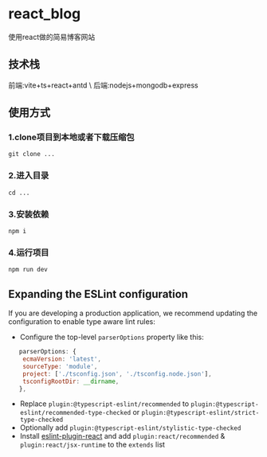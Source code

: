 # react_blog
使用react做的简易博客网站
## 技术栈
前端:vite+ts+react+antd \\
后端:nodejs+mongodb+express


## 使用方式
### 1.clone项目到本地或者下载压缩包
```
git clone ...
```
### 2.进入目录
```
cd ...
```
### 3.安装依赖
```
npm i
```
### 4.运行项目
```
npm run dev
```

## Expanding the ESLint configuration

If you are developing a production application, we recommend updating the configuration to enable type aware lint rules:

- Configure the top-level `parserOptions` property like this:

```js
   parserOptions: {
    ecmaVersion: 'latest',
    sourceType: 'module',
    project: ['./tsconfig.json', './tsconfig.node.json'],
    tsconfigRootDir: __dirname,
   },
```

- Replace `plugin:@typescript-eslint/recommended` to `plugin:@typescript-eslint/recommended-type-checked` or `plugin:@typescript-eslint/strict-type-checked`
- Optionally add `plugin:@typescript-eslint/stylistic-type-checked`
- Install [eslint-plugin-react](https://github.com/jsx-eslint/eslint-plugin-react) and add `plugin:react/recommended` & `plugin:react/jsx-runtime` to the `extends` list
